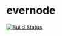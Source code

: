 evernode
========
[![Build Status](https://travis-ci.org/DSRoden/evernode.svg?branch=master)](https://travis-ci.org/DSRoden/evernode)

